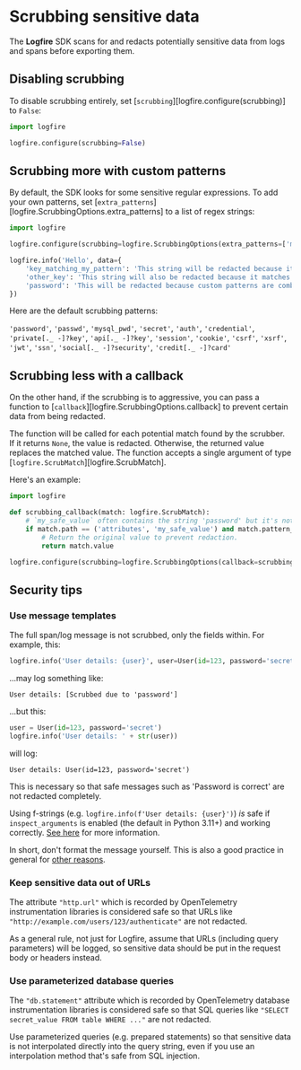 # Scrubbing sensitive data

The **Logfire** SDK scans for and redacts potentially sensitive data from logs and spans before exporting them.

## Disabling scrubbing

To disable scrubbing entirely, set [`scrubbing`][logfire.configure(scrubbing)] to `False`:

```python
import logfire

logfire.configure(scrubbing=False)
```

## Scrubbing more with custom patterns

By default, the SDK looks for some sensitive regular expressions. To add your own patterns, set [`extra_patterns`][logfire.ScrubbingOptions.extra_patterns] to a list of regex strings:

```python
import logfire

logfire.configure(scrubbing=logfire.ScrubbingOptions(extra_patterns=['my_pattern']))

logfire.info('Hello', data={
    'key_matching_my_pattern': 'This string will be redacted because its key matches',
    'other_key': 'This string will also be redacted because it matches MY_PATTERN case-insensitively',
    'password': 'This will be redacted because custom patterns are combined with the default patterns',
})
```

Here are the default scrubbing patterns:

`'password'`, `'passwd'`, `'mysql_pwd'`, `'secret'`, `'auth'`, `'credential'`, `'private[._ -]?key'`, `'api[._ -]?key'`,
`'session'`, `'cookie'`, `'csrf'`, `'xsrf'`, `'jwt'`, `'ssn'`, `'social[._ -]?security'`, `'credit[._ -]?card'`

## Scrubbing less with a callback

On the other hand, if the scrubbing is to aggressive, you can pass a function to [`callback`][logfire.ScrubbingOptions.callback] to prevent certain data from being redacted.

The function will be called for each potential match found by the scrubber. If it returns `None`, the value is redacted. Otherwise, the returned value replaces the matched value. The function accepts a single argument of type [`logfire.ScrubMatch`][logfire.ScrubMatch].

Here's an example:

```python
import logfire

def scrubbing_callback(match: logfire.ScrubMatch):
    # `my_safe_value` often contains the string 'password' but it's not actually sensitive.
    if match.path == ('attributes', 'my_safe_value') and match.pattern_match.group(0) == 'password':
        # Return the original value to prevent redaction.
        return match.value

logfire.configure(scrubbing=logfire.ScrubbingOptions(callback=scrubbing_callback))
```

## Security tips

### Use message templates

The full span/log message is not scrubbed, only the fields within. For example, this:

```python
logfire.info('User details: {user}', user=User(id=123, password='secret'))
```

...may log something like:

```
User details: [Scrubbed due to 'password']
```

...but this:

```python
user = User(id=123, password='secret')
logfire.info('User details: ' + str(user))
```

will log:

```
User details: User(id=123, password='secret')
```

This is necessary so that safe messages such as 'Password is correct' are not redacted completely.

Using f-strings (e.g. `logfire.info(f'User details: {user}')`) *is* safe if `inspect_arguments` is enabled (the default in Python 3.11+) and working correctly.
[See here](../onboarding-checklist/add-manual-tracing.md#f-strings) for more information.

In short, don't format the message yourself. This is also a good practice in general for [other reasons](../onboarding-checklist/add-manual-tracing.md#messages-and-span-names).

### Keep sensitive data out of URLs

The attribute `"http.url"` which is recorded by OpenTelemetry instrumentation libraries is considered safe so that URLs like `"http://example.com/users/123/authenticate"` are not redacted.

As a general rule, not just for Logfire, assume that URLs (including query parameters) will be logged, so sensitive data should be put in the request body or headers instead.

### Use parameterized database queries

The `"db.statement"` attribute which is recorded by OpenTelemetry database instrumentation libraries is considered safe so that SQL queries like `"SELECT secret_value FROM table WHERE ..."` are not redacted.

Use parameterized queries (e.g. prepared statements) so that sensitive data is not interpolated directly into the query string, even if
you use an interpolation method that's safe from SQL injection.
